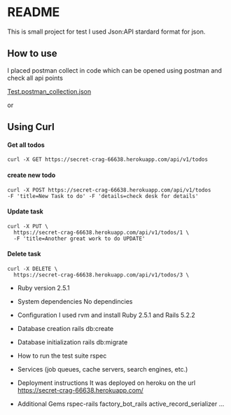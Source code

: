 # README

This is small project for test I used Json:API stardard format for json.

## How to use

I placed postman collect in code which can be opened using postman and check all
api points

[Test.postman_collection.json](https://raw.githubusercontent.com/kamalpanhwar/todotest/master/Test.postman_collection.json)

or 

## Using Curl

#### Get all todos
```
curl -X GET https://secret-crag-66638.herokuapp.com/api/v1/todos
```

#### create new todo
```
curl -X POST https://secret-crag-66638.herokuapp.com/api/v1/todos  
-F 'title=New Task to do' -F 'details=check desk for details'

```

#### Update task

```
curl -X PUT \
  https://secret-crag-66638.herokuapp.com/api/v1/todos/1 \
  -F 'title=Another great work to do UPDATE'
```
#### Delete task

```
curl -X DELETE \
  https://secret-crag-66638.herokuapp.com/api/v1/todos/3 \

```


* Ruby version
2.5.1
* System dependencies
No dependincies
* Configuration
I used rvm and install Ruby 2.5.1 and Rails 5.2.2

* Database creation
rails db:create

* Database initialization
rails db:migrate

* How to run the test suite
rspec 
* Services (job queues, cache servers, search engines, etc.)

* Deployment instructions
It was deployed on heroku on the url https://secret-crag-66638.herokuapp.com/ 

* Additional Gems
rspec-rails
factory_bot_rails
active_record_serializer
...


